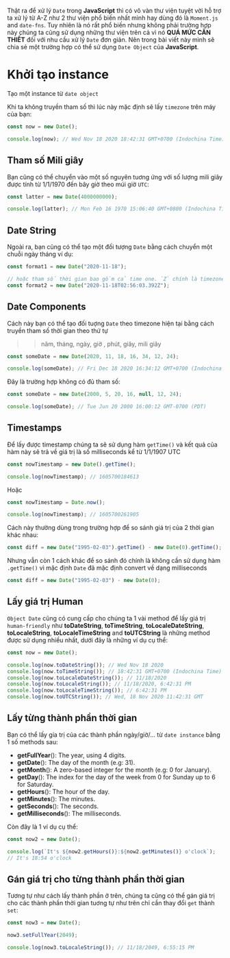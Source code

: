 Thật ra để xử lý `Date` trong **JavaScript** thì có vô vàn thư viện tuyệt vời hỗ trợ ta xử lý từ A-Z như 2 thư viện phổ biến nhất mình hay dùng đó là `Moment.js` and `date-fns`. Tuy nhiên là nó rất phổ biến nhưng không phải trường hợp này chúng ta cũng sử dụng những thư viện trên cả vì nó **QUÁ MỨC CẦN THIẾT** đối với nhu cầu xử lý `Date` đơn giản. Nên trong bài viết này mình sẽ chia sẻ một trường hợp có thể sử dụng `Date Object` của **JavaScript**.

# Khởi tạo instance

Tạo một instance từ `date object`

Khi ta không truyền tham số thì lúc này mặc định sẽ lấy `timezone` trên máy của bạn:

```js
const now = new Date();

console.log(now); // Wed Nov 18 2020 18:42:31 GMT+0700 (Indochina Time)
```

## Tham số Mili giây


Bạn cũng có thể chuyển vào một số nguyên tuơng ứng với số lượng mili giây được tính từ 1/1/1970 đến bây giờ theo múi giờ `UTC`:

```js
const latter = new Date(4000000000);

console.log(latter); // Mon Feb 16 1970 15:06:40 GMT+0800 (Indochina Time)
```

## Date String

Ngoài ra, bạn cũng có thể tạo một đối tượng `Date` bằng cách chuyển một chuỗi ngày tháng ví dụ:

```js
const format1 = new Date("2020-11-18");

// hoặc tham số thời gian bao gồm cả time one. `Z` chính là timezone UTC
const format2 = new Date("2020-11-18T02:56:03.392Z");
```

## Date Components

Cách này bạn có thể tạo đối tuợng `Date` theo timezone hiện tại bằng cách truyền tham số thời gian theo thứ tự
>> năm, tháng, ngày, giờ , phút, giây, mili giây


```js
const someDate = new Date(2020, 11, 18, 16, 34, 12, 24);

console.log(someDate); // Fri Dec 18 2020 16:34:12 GMT+0700 (Indochina Time)
```

Đây là trường hợp không có đủ tham số:

```js
const someDate = new Date(2000, 5, 20, 16, null, 12, 24);

console.log(someDate); // Tue Jun 20 2000 16:00:12 GMT-0700 (PDT)
```

## Timestamps

Để lấy được timestamp chúng ta sẽ sử dụng hàm `getTime()` và kết quả của hàm này sẽ trả về giá trị là số milliseconds kể từ 1/1/1907 UTC

```js
const nowTimestamp = new Date().getTime();

console.log(nowTimestamp); // 1605700184613
```

Hoặc 

```js
const nowTimestamp = Date.now();

console.log(nowTimestamp); // 1605700261905
```

Cách này thường dùng trong trường hợp để so sánh giá trị của 2 thời gian khác nhau:

```js
const diff = new Date("1995-02-03").getTime() - new Date(0).getTime();
```

Nhưng vẫn còn 1 cách khác để so sánh đó chính là không cần sử dụng hàm `.getTime()` vì mặc định `Date` đã mặc định convert về dạng milliseconds

```js
const diff = new Date("1995-02-03") - new Date(0);
```

## Lấy giá trị Human

`Object Date` cũng có cung cấp cho chúng ta 1 vài method để lấy giá trị `human-friendly`  như  **toDateString**, **toTimeString**, **toLocaleDateString**, **toLocaleString**, **toLocaleTimeString** and **toUTCString** là những method được sử dụng nhiều nhất, dưới đây là những ví dụ cụ thể:

```js
const now = new Date();

console.log(now.toDateString()); // Wed Nov 18 2020
console.log(now.toTimeString()); // 18:42:31 GMT+0700 (Indochina Time)
console.log(now.toLocaleDateString()); // 11/18/2020
console.log(now.toLocaleString()); // 11/18/2020, 6:42:31 PM
console.log(now.toLocaleTimeString()); // 6:42:31 PM
console.log(now.toUTCString()); // Wed, 18 Nov 2020 11:42:31 GMT
```

## Lấy từng thành phần thời gian

Bạn có thể lấy gía trị của các thành phần ngày/giờ/...  từ `date instance` bằng 1 số methods sau:

* **getFullYear**(): The year, using 4 digits.
* **getDate**(): The day of the month (e.g: 31).
* **getMonth**(): A zero-based integer for the month (e.g: 0 for January).
* **getDay**(): The index for the day of the week from 0 for Sunday up to 6 for Saturday.
* **getHours**(): The hour of the day.
* **getMinutes**(): The minutes.
* **getSeconds**(): The seconds.
* **getMilliseconds**(): The milliseconds.

Còn đây là 1 ví dụ cụ thể:

```js
const now2 = new Date();

console.log(`It's ${now2.getHours()}:${now2.getMinutes()} o'clock`);
// It's 18:54 o'clock
```

## Gán giá trị cho từng thành phần thời gian

Tương tự như cách lấy thành phần ở trên, chúng ta cũng có thể gán giá trị cho các thành phần thời gian tuơng tự như trên chỉ cần thay đổi `get` thành `set`:

```js
const now3 = new Date();

now3.setFullYear(2049);

console.log(now3.toLocaleString()); // 11/18/2049, 6:55:15 PM
```